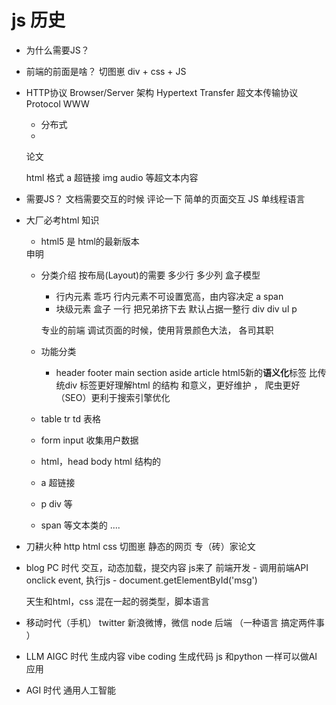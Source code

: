 # js 历史

- 为什么需要JS？
- 前端的前面是啥？
    切图崽 
    div + css + JS
- HTTP协议
    Browser/Server 架构
    Hypertext Transfer 超文本传输协议
    Protocol
    WWW
    - 分布式
    - <!Doctype html>
    论文
    <div>
        <title>马斯克推行的第一性原理</title>
    </div>
    html 格式
    a 超链接
    img audio 等超文本内容

- 需要JS？
    文档需要交互的时候 
    评论一下
    简单的页面交互
    JS 单线程语言

- 大厂必考html 知识
    - html5 是 html的最新版本
    <!Doctype html> 申明
    - 分类介绍
      按布局(Layout)的需要  多少行 多少列
      盒子模型
      - 行内元素 乖巧 
          行内元素不可设置宽高，由内容决定
          a span 
      - 块级元素 盒子 一行 把兄弟挤下去
          默认占据一整行 div
          div
          ul
          p

       专业的前端 调试页面的时候，使用背景颜色大法，
       各司其职 

   - 功能分类
     - header footer main section aside 
         article  html5新的**语义化**标签
         比传统div 标签更好理解html 的结构
         和意义，更好维护 ， 爬虫更好（SEO）更利于搜索引擎优化
    - table tr td 表格
    - form input 收集用户数据
    - html，head body html 结构的
    - a 超链接
    - p div 等
    - span 等文本类的
    ....
- 刀耕火种
    http html css
    切图崽
    静态的网页 专（砖）家论文
- blog  PC 时代
    交互，动态加载，提交内容
    js来了
    前端开发
      - 调用前端API
      onclick event, 执行js
      - document.getElementById('msg')
  
    天生和html，css 混在一起的弱类型，脚本语言 
- 移动时代（手机）
    twitter 新浪微博，微信
    node 后端 （一种语言 搞定两件事 ）
- LLM AIGC 时代 生成内容
    vibe coding 生成代码
    js 和python 一样可以做AI 应用
- AGI 时代
    通用人工智能